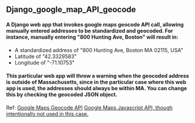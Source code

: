 <h2>Django_google_map_API_geocode</h2>
<h4>A Django web app that invokes google maps geocode API call, allowing manually entered addresses to be standardized and geocoded. For instance, manually entering "800 Hunting Ave, Boston" will result in:</h4>
<ul>
    <li>A standardized address of "800 Hunting Ave, Boston MA 02115, USA"</li>
    <li>Latitude of "42.3329583"</li>
    <li>Longitude of "-71.10753"</li>
</ul>
<h4>This particular web app will throw a warning when the geocoded address is outside of Massachusetts, since in the particular case where this web app is used, the addresses should always be within MA. You can change this by checking the geocoded JSON object.</h4>

Ref:
<a href="https://developers.google.com/maps/documentation/geocoding/start#sample-request">Google Maps Geocode API</a>
<a href="https://developers.google.com/maps/documentation/javascript/overview">Google Maps Javascript API, though intentionally not used in this case.</a>
